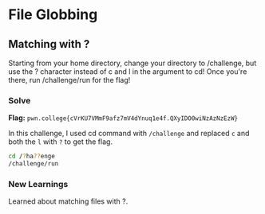 # File Globbing

## Matching with ?
Starting from your home directory, change your directory to /challenge, but use the ? character instead of c and l in the argument to cd! Once you're there, run /challenge/run for the flag!

### Solve
**Flag:** `pwn.college{cVrKU7VMmF9afz7mV4dYnuq1e4f.QXyIDO0wiNzAzNzEzW}`

In this challenge, I used cd command with ```/challenge``` and replaced ```c``` and both the ```l``` with ```?``` to get the flag.

```bash
cd /?ha??enge
/challenge/run
```

### New Learnings
Learned about matching files with ?.
